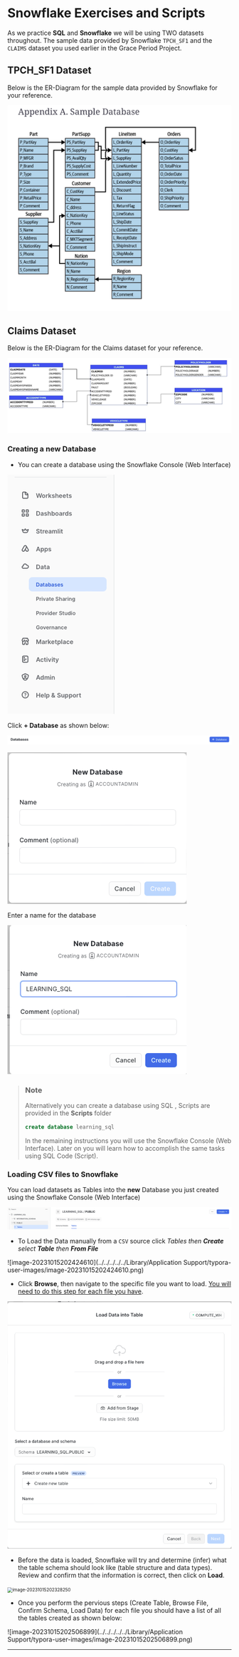 # Snowflake Exercises and Scripts

As we practice **SQL** and **Snowflake** we will be using TWO datasets throughout. The sample data provided by Snowflake `TPCH_SF1` and the `CLAIMS` dataset you used earlier in the Grace Period Project. 

## TPCH_SF1 Dataset 

Below is the ER-Diagram for the sample data provided by Snowflake for your reference.

<img src="images/image-20231015195311221.png" alt="image-20231015195311221" style="zoom:50%;" />

## Claims Dataset

Below is the ER-Diagram for the Claims dataset for your reference. 

![image-20231023172308077](images/image-20231023172308077.png)

### Creating a new Database

* You can create a database using the Snowflake Console (Web Interface)

![image-20231015202538699](images/image-20231015202538699.png)

Click **+ Database** as shown below:

![image-20231015205209528](images/image-20231015205209528.png)



![image-20231015202551725](images/image-20231015202551725.png)

Enter a name for the database 

![image-20231015202607726](images/image-20231015202607726.png)

> ### Note
>
> Alternatively you can create a database using SQL , Scripts are provided in the **Scripts** folder
>
> ```sql
> create database learning_sql
> ```
>
> In the remaining instructions you will use the Snowflake Console (Web Interface). Later on you will learn how to accomplish the same tasks using SQL Code (Script). 

### Loading CSV files to Snowflake

You can load datasets as Tables into the **new** Database you just created using the Snowflake Console (Web Interface)

![image-20231015205351432](images/image-20231015205351432.png)

* To Load the Data manually from a `CSV` source click *Tables then **Create** select **Table** then **From File***

![image-20231015202424610](../../../../../Library/Application Support/typora-user-images/image-20231015202424610.png)

* Click **Browse**, then navigate to the specific file you want to load. <u>You will need to do this step for each file you have</u>.



<img src="images/image-20231015202440275.png" alt="image-20231015202440275" style="zoom:70%;" />



* Before the data is loaded, Snowflake will try and determine (infer) what the table schema should look like (table structure and data types). Review and confirm that the information is correct, then click on **Load**. 

<img src="../../../../../Library/Application Support/typora-user-images/image-20231015202328250.png" alt="image-20231015202328250" style="zoom:70%;" />

* Once you perform the pervious steps (Create Table, Browse File, Confirm Schema, Load Data) for each file you should have a list of all the tables created as shown below:



![image-20231015202506899](../../../../../Library/Application Support/typora-user-images/image-20231015202506899.png)



----

